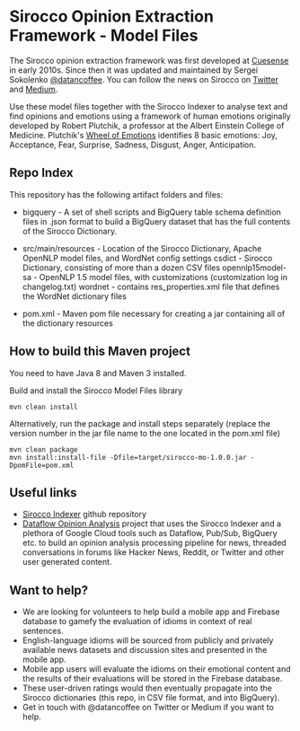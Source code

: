 # Sirocco Opinion Extraction Framework - Model Files

The Sirocco opinion extraction framework was first developed at [Cuesense](http://cuesense.com) in early 2010s. 
Since then it was updated and maintained by Sergei Sokolenko [@datancoffee](https://twitter.com/datancoffee). You can follow the news on Sirocco on [Twitter](https://twitter.com/datancoffee) and [Medium](https://medium.com/@datancoffee).

Use these model files together with the Sirocco Indexer to analyse text and find opinions and emotions using a framework of human emotions originally developed by Robert Plutchik, a professor at the Albert Einstein College of Medicine. Plutchik's [Wheel of Emotions](https://en.wikipedia.org/wiki/Contrasting_and_categorization_of_emotions) identifies 8 basic emotions: Joy, Acceptance, Fear, Surprise, Sadness, Disgust, Anger, Anticipation. 

## Repo Index

This repository has the following artifact folders and files:

* bigquery - A set of shell scripts and BigQuery table schema definition files in .json format to build a BigQuery dataset that has the full contents of the Sirocco Dictionary. 

* src/main/resources - Location of the Sirocco Dictionary, Apache OpenNLP model files, and WordNet config settings
   csdict - Sirocco Dictionary, consisting of more than a dozen CSV files
   opennlp15model-sa - OpenNLP 1.5 model files, with customizations (customization log in changelog.txt)
   wordnet - contains res_properties.xml file that defines the WordNet dictionary files

* pom.xml - Maven pom file necessary for creating a jar containing all of the dictionary resources

## How to build this Maven project

You need to have Java 8 and Maven 3 installed.

Build and install the Sirocco Model Files library
```
mvn clean install
```

Alternatively, run the package and install steps separately (replace the version number in the jar file name to the one located in the pom.xml file)
```
mvn clean package
mvn install:install-file -Dfile=target/sirocco-mo-1.0.0.jar -DpomFile=pom.xml
```


## Useful links

* [Sirocco Indexer](https://github.com/datancoffee/sirocco) github repository 
* [Dataflow Opinion Analysis](https://github.com/GoogleCloudPlatform/dataflow-opinion-analysis) project that uses the Sirocco Indexer and a plethora of Google Cloud tools such as Dataflow, Pub/Sub, BigQuery etc. to build an opinion analysis processing pipeline for news, threaded conversations in forums like Hacker News, Reddit, or Twitter and other user generated content.

## Want to help?

* We are looking for volunteers to help build a mobile app and Firebase database to gamefy the evaluation of idioms in context of real sentences. 
* English-language idioms will be sourced from publicly and privately available news datasets and discussion sites and presented in the mobile app.
* Mobile app users will evaluate the idioms on their emotional content and the results of their evaluations will be stored in the Firebase database. 
* These user-driven ratings would then eventually propagate into the Sirocco dictionaries (this repo, in CSV file format, and into BigQuery). 
* Get in touch with @datancoffee on Twitter or Medium if you want to help.
